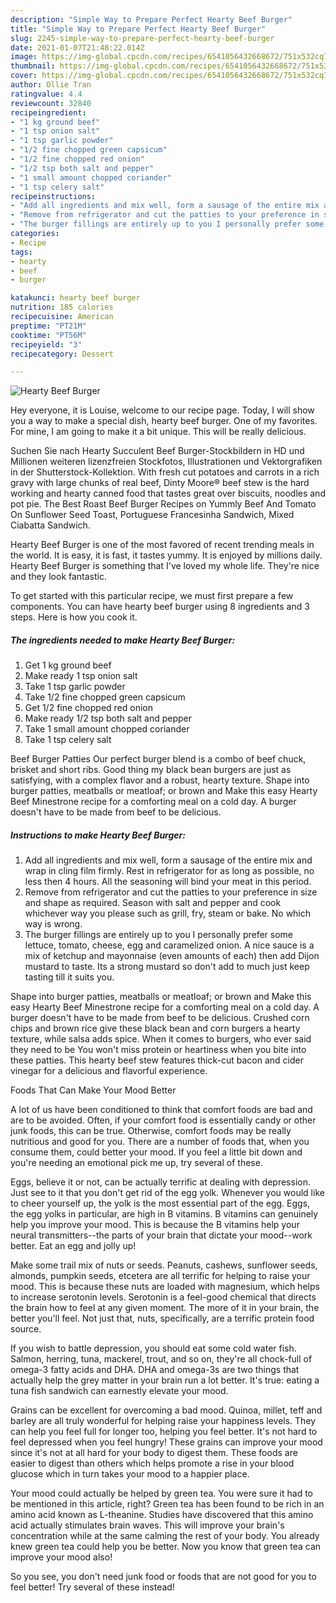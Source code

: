 ```yaml
---
description: "Simple Way to Prepare Perfect Hearty Beef Burger"
title: "Simple Way to Prepare Perfect Hearty Beef Burger"
slug: 2245-simple-way-to-prepare-perfect-hearty-beef-burger
date: 2021-01-07T21:48:22.014Z
image: https://img-global.cpcdn.com/recipes/6541056432668672/751x532cq70/hearty-beef-burger-recipe-main-photo.jpg
thumbnail: https://img-global.cpcdn.com/recipes/6541056432668672/751x532cq70/hearty-beef-burger-recipe-main-photo.jpg
cover: https://img-global.cpcdn.com/recipes/6541056432668672/751x532cq70/hearty-beef-burger-recipe-main-photo.jpg
author: Ollie Tran
ratingvalue: 4.4
reviewcount: 32840
recipeingredient:
- "1 kg ground beef"
- "1 tsp onion salt"
- "1 tsp garlic powder"
- "1/2 fine chopped green capsicum"
- "1/2 fine chopped red onion"
- "1/2 tsp both salt and pepper"
- "1 small amount chopped coriander"
- "1 tsp celery salt"
recipeinstructions:
- "Add all ingredients and mix well, form a sausage of the entire mix and wrap in cling film firmly. Rest in refrigerator for as long as possible, no less then 4 hours. All the seasoning will bind your meat in this period."
- "Remove from refrigerator and cut the patties to your preference in size and shape as required. Season with salt and pepper and cook whichever way you please such as grill, fry, steam or bake. No which way is wrong."
- "The burger fillings are entirely up to you I personally prefer some lettuce, tomato, cheese, egg and caramelized onion. A nice sauce is a mix of ketchup and mayonnaise (even amounts of each) then add Dijon mustard to taste. Its a strong mustard so don&#39;t add to much just keep tasting till it suits you."
categories:
- Recipe
tags:
- hearty
- beef
- burger

katakunci: hearty beef burger 
nutrition: 185 calories
recipecuisine: American
preptime: "PT21M"
cooktime: "PT56M"
recipeyield: "3"
recipecategory: Dessert

---
```



![Hearty Beef Burger](https://img-global.cpcdn.com/recipes/6541056432668672/751x532cq70/hearty-beef-burger-recipe-main-photo.jpg)

Hey everyone, it is Louise, welcome to our recipe page. Today, I will show you a way to make a special dish, hearty beef burger. One of my favorites. For mine, I am going to make it a bit unique. This will be really delicious.

Suchen Sie nach Hearty Succulent Beef Burger-Stockbildern in HD und Millionen weiteren lizenzfreien Stockfotos, Illustrationen und Vektorgrafiken in der Shutterstock-Kollektion. With fresh cut potatoes and carrots in a rich gravy with large chunks of real beef, Dinty Moore® beef stew is the hard working and hearty canned food that tastes great over biscuits, noodles and pot pie. The Best Roast Beef Burger Recipes on Yummly Beef And Tomato On Sunflower Seed Toast, Portuguese Francesinha Sandwich, Mixed Ciabatta Sandwich.

Hearty Beef Burger is one of the most favored of recent trending meals in the world. It is easy, it is fast, it tastes yummy. It is enjoyed by millions daily. Hearty Beef Burger is something that I've loved my whole life. They're nice and they look fantastic.


To get started with this particular recipe, we must first prepare a few components. You can have hearty beef burger using 8 ingredients and 3 steps. Here is how you cook it.

<!--inarticleads1-->

##### The ingredients needed to make Hearty Beef Burger:

1. Get 1 kg ground beef
1. Make ready 1 tsp onion salt
1. Take 1 tsp garlic powder
1. Take 1/2 fine chopped green capsicum
1. Get 1/2 fine chopped red onion
1. Make ready 1/2 tsp both salt and pepper
1. Take 1 small amount chopped coriander
1. Take 1 tsp celery salt


Beef Burger Patties Our perfect burger blend is a combo of beef chuck, brisket and short ribs. Good thing my black bean burgers are just as satisfying, with a complex flavor and a robust, hearty texture. Shape into burger patties, meatballs or meatloaf; or brown and Make this easy Hearty Beef Minestrone recipe for a comforting meal on a cold day. A burger doesn&#39;t have to be made from beef to be delicious. 

<!--inarticleads2-->

##### Instructions to make Hearty Beef Burger:

1. Add all ingredients and mix well, form a sausage of the entire mix and wrap in cling film firmly. Rest in refrigerator for as long as possible, no less then 4 hours. All the seasoning will bind your meat in this period.
1. Remove from refrigerator and cut the patties to your preference in size and shape as required. Season with salt and pepper and cook whichever way you please such as grill, fry, steam or bake. No which way is wrong.
1. The burger fillings are entirely up to you I personally prefer some lettuce, tomato, cheese, egg and caramelized onion. A nice sauce is a mix of ketchup and mayonnaise (even amounts of each) then add Dijon mustard to taste. Its a strong mustard so don&#39;t add to much just keep tasting till it suits you.


Shape into burger patties, meatballs or meatloaf; or brown and Make this easy Hearty Beef Minestrone recipe for a comforting meal on a cold day. A burger doesn&#39;t have to be made from beef to be delicious. Crushed corn chips and brown rice give these black bean and corn burgers a hearty texture, while salsa adds spice. When it comes to burgers, who ever said they need to be You won&#39;t miss protein or heartiness when you bite into these patties. This hearty beef stew features thick-cut bacon and cider vinegar for a delicious and flavorful experience. 

Foods That Can Make Your Mood Better


A lot of us have been conditioned to think that comfort foods are bad and are to be avoided. Often, if your comfort food is essentially candy or other junk foods, this can be true. Otherwise, comfort foods may be really nutritious and good for you. There are a number of foods that, when you consume them, could better your mood. If you feel a little bit down and you're needing an emotional pick me up, try several of these.

Eggs, believe it or not, can be actually terrific at dealing with depression. Just see to it that you don't get rid of the egg yolk. Whenever you would like to cheer yourself up, the yolk is the most essential part of the egg. Eggs, the egg yolks in particular, are high in B vitamins. B vitamins can genuinely help you improve your mood. This is because the B vitamins help your neural transmitters--the parts of your brain that dictate your mood--work better. Eat an egg and jolly up!

Make some trail mix of nuts or seeds. Peanuts, cashews, sunflower seeds, almonds, pumpkin seeds, etcetera are all terrific for helping to raise your mood. This is because these nuts are loaded with magnesium, which helps to increase serotonin levels. Serotonin is a feel-good chemical that directs the brain how to feel at any given moment. The more of it in your brain, the better you'll feel. Not just that, nuts, specifically, are a terrific protein food source.

If you wish to battle depression, you should eat some cold water fish. Salmon, herring, tuna, mackerel, trout, and so on, they're all chock-full of omega-3 fatty acids and DHA. DHA and omega-3s are two things that actually help the grey matter in your brain run a lot better. It's true: eating a tuna fish sandwich can earnestly elevate your mood. 

Grains can be excellent for overcoming a bad mood. Quinoa, millet, teff and barley are all truly wonderful for helping raise your happiness levels. They can help you feel full for longer too, helping you feel better. It's not hard to feel depressed when you feel hungry! These grains can improve your mood since it's not at all hard for your body to digest them. These foods are easier to digest than others which helps promote a rise in your blood glucose which in turn takes your mood to a happier place.

Your mood could actually be helped by green tea. You were sure it had to be mentioned in this article, right? Green tea has been found to be rich in an amino acid known as L-theanine. Studies have discovered that this amino acid actually stimulates brain waves. This will improve your brain's concentration while at the same calming the rest of your body. You already knew green tea could help you be better. Now you know that green tea can improve your mood also!

So you see, you don't need junk food or foods that are not good for you to feel better! Try several of these instead!

